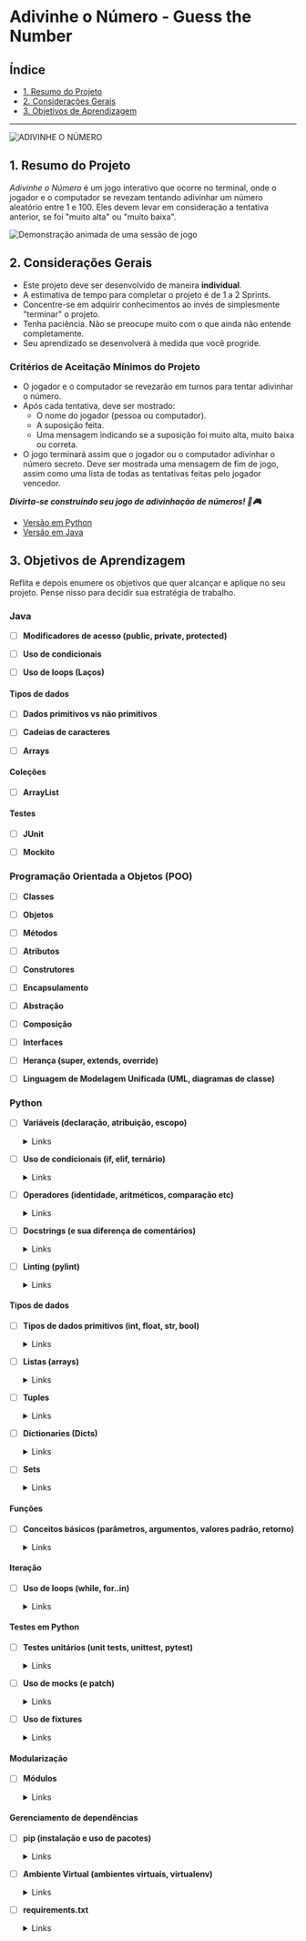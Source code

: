 # Adivinhe o Número - Guess the Number

## Índice

- [1. Resumo do Projeto](#1-resumo-do-projeto)
- [2. Considerações Gerais](#2-considerações-gerais)
- [3. Objetivos de Aprendizagem](#3-objetivos-de-aprendizagem)

---

![ADIVINHE O
NÚMERO](https://firebasestorage.googleapis.com/v0/b/laboratoria-945ea.appspot.com/o/guess-the-number.png?alt=media)

## 1. Resumo do Projeto

_Adivinhe o Número_ é um jogo interativo que ocorre no terminal, onde o jogador
e o computador se revezam tentando adivinhar um número aleatório entre 1 e 100.
Eles devem levar em consideração a tentativa anterior, se foi "muito alta" ou
"muito baixa".

![Demonstração animada de uma sessão de
jogo](https://firebasestorage.googleapis.com/v0/b/laboratoria-945ea.appspot.com/o/guess-the-number-demo.gif?alt=media)

## 2. Considerações Gerais

- Este projeto deve ser desenvolvido de maneira **individual**.
- A estimativa de tempo para completar o projeto é de 1 a 2 Sprints.
- Concentre-se em adquirir conhecimentos ao invés de simplesmente "terminar" o
  projeto.
- Tenha paciência. Não se preocupe muito com o que ainda não entende
  completamente.
- Seu aprendizado se desenvolverá à medida que você progride.

### **Critérios de Aceitação Mínimos do Projeto**

- O jogador e o computador se revezarão em turnos para tentar adivinhar o
  número.
- Após cada tentativa, deve ser mostrado:
  * O nome do jogador (pessoa ou computador).
  * A suposição feita.
  * Uma mensagem indicando se a suposição foi muito alta, muito baixa ou
    correta.
- O jogo terminará assim que o jogador ou o computador adivinhar o número
  secreto. Deve ser mostrada uma mensagem de fim de jogo, assim como uma lista
  de todas as tentativas feitas pelo jogador vencedor.

**_Divirta-se construindo seu jogo de adivinhação de números! 🎲🎮_**

- [Versão em Python](./docs/README-python.md)
- [Versão em Java](./docs/README-java.md)

## 3. Objetivos de Aprendizagem

Reflita e depois enumere os objetivos que quer alcançar e aplique no seu projeto. Pense nisso para decidir sua estratégia de trabalho.

### Java

- [ ] **Modificadores de acesso (public, private, protected)**

- [ ] **Uso de condicionais**

- [ ] **Uso de loops (Laços)**

#### Tipos de dados

- [ ] **Dados primitivos vs não primitivos**

- [ ] **Cadeias de caracteres**

- [ ] **Arrays**

#### Coleções

- [ ] **ArrayList**

#### Testes

- [ ] **JUnit**

- [ ] **Mockito**

### Programação Orientada a Objetos (POO)

- [ ] **Classes**

- [ ] **Objetos**

- [ ] **Métodos**

- [ ] **Atributos**

- [ ] **Construtores**

- [ ] **Encapsulamento**

- [ ] **Abstração**

- [ ] **Composição**

- [ ] **Interfaces**

- [ ] **Herança (super, extends, override)**

- [ ] **Linguagem de Modelagem Unificada (UML, diagramas de classe)**

### Python

- [ ] **Variáveis (declaração, atribuição, escopo)**

  <details><summary>Links</summary><p>

  * [Variables - Python Docs (en inglés)](https://docs.python.org/3/tutorial/introduction.html#using-python-as-a-calculator)
  * [Variables in Python - GeeksforGeeks (en inglés)](https://www.geeksforgeeks.org/python-variables/)
</p></details>

- [ ] **Uso de condicionais (if, elif, ternário)**

  <details><summary>Links</summary><p>

  * [Conditional Statements in Python – Real Python (en inglés)](https://realpython.com/python-conditional-statements/)
</p></details>

- [ ] **Operadores (identidade, aritméticos, comparação etc)**

  <details><summary>Links</summary><p>

  * [Python Operators - GeeksforGeeks (en inglés)](https://www.geeksforgeeks.org/python-operators/)
</p></details>

- [ ] **Docstrings (e sua diferença de comentários)**

  <details><summary>Links</summary><p>

  * [Docstrings - Python Docs (en inglés)](https://docs.python.org/3/tutorial/controlflow.html#documentation-strings)
</p></details>

- [ ] **Linting (pylint)**

  <details><summary>Links</summary><p>

  * [Pylint - Documentação oficial](https://pylint.pycqa.org/en/latest/)
  * [Linting Python in Visual Studio Code - Visual Studio Code Docs (em inglês)](https://code.visualstudio.com/docs/python/linting)
</p></details>

#### Tipos de dados

- [ ] **Tipos de dados primitivos (int, float, str, bool)**

  <details><summary>Links</summary><p>

  * [Data Types - Python Docs (en inglés)](https://docs.python.org/3/library/datatypes.html)
  * [Data types in Python (en inglés)](https://www.educative.io/answers/data-types-in-python)
</p></details>

- [ ] **Listas (arrays)**

  <details><summary>Links</summary><p>

  * [Lists - Python Docs (en inglés)](https://docs.python.org/3/tutorial/datastructures.html#more-on-lists)
  * [Lists and Tuples in Python - Real Python (en inglés)](https://realpython.com/python-lists-tuples/)
</p></details>

- [ ] **Tuples**

  <details><summary>Links</summary><p>

  * [Tuples - Python Docs (en inglés)](https://docs.python.org/3/tutorial/datastructures.html#tuples-and-sequences)
  * [Lists and Tuples in Python - Real Python (en inglés)](https://realpython.com/python-lists-tuples/)
</p></details>

- [ ] **Dictionaries (Dicts)**

  <details><summary>Links</summary><p>

  * [Dictionaries - Python Docs (en inglés)](https://docs.python.org/3/tutorial/datastructures.html#dictionaries)
  * [Dictionaries in Python - Real Python (en inglés)](https://realpython.com/python-dicts/)
</p></details>

- [ ] **Sets**

  <details><summary>Links</summary><p>

  * [Sets - Python Docs (en inglés)](https://docs.python.org/3/tutorial/datastructures.html#sets)
  * [Sets in Python - Real Python (en inglés)](https://realpython.com/python-sets/)
</p></details>

#### Funções

- [ ] **Conceitos básicos (parâmetros, argumentos, valores padrão, retorno)**

  <details><summary>Links</summary><p>

  * [Defining Functions - Python Docs (em inglês)](https://docs.python.org/3/tutorial/controlflow.html#defining-functions)
  * [Python Functions - GeeksforGeeks (em inglês)](https://www.geeksforgeeks.org/python-functions/)
</p></details>

#### Iteração

- [ ] **Uso de loops (while, for..in)**

  <details><summary>Links</summary><p>

  * [Loops in Python - For, While and Nested Loops - GeeksforGeeks](https://www.geeksforgeeks.org/loops-in-python/)
  * [Loops - Learn Python - Free Interactive Python Tutorial](https://www.learnpython.org/en/Loops)
</p></details>

#### Testes em Python

- [ ] **Testes unitários (unit tests, unittest, pytest)**

  <details><summary>Links</summary><p>

  * [unittest - Python Docs (em inglês)](https://docs.python.org/3/library/unittest.html)
  * [pytest - Documentação oficial](https://docs.pytest.org/en/6.2.x/)
</p></details>

- [ ] **Uso de mocks (e patch)**

  <details><summary>Links</summary><p>

  * [unittest.mock - Python Docs (em inglês)](https://docs.python.org/3/library/unittest.mock.html)
  * [unittest.mock - Python Docs (em inglês)](https://docs.python.org/3/library/unittest.mock.html)
</p></details>

- [ ] **Uso de fixtures**

  <details><summary>Links</summary><p>

  * [Fixtures do pytest - Documentação oficial](https://docs.pytest.org/en/6.2.x/fixture.html)
</p></details>

#### Modularização

- [ ] **Módulos**

  <details><summary>Links</summary><p>

  * [Módulos - Python Docs (em inglês)](https://docs.python.org/3/tutorial/modules.html)
</p></details>

#### Gerenciamento de dependências

- [ ] **pip (instalação e uso de pacotes)**

  <details><summary>Links</summary><p>

  * [pip - Python Docs (em inglês)](https://docs.python.org/3/installing/index.html)
</p></details>

- [ ] **Ambiente Virtual (ambientes virtuais, virtualenv)**

  <details><summary>Links</summary><p>

  * [virtualenv - Documentação oficial](https://virtualenv.pypa.io/en/latest/)
</p></details>

- [ ] **requirements.txt**

  <details><summary>Links</summary><p>

  * [requirements.txt - Documentação oficial](https://pip.pypa.io/en/stable/user_guide/#requirements-files)
</p></details>
